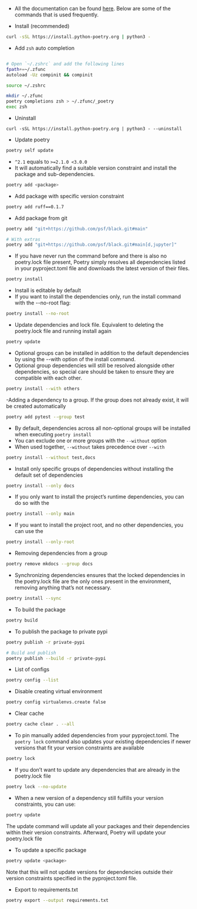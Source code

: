 - All the documentation can be found [here](https://python-poetry.org/docs/). Below are some of the commands that is  used frequently.

- Install (recommended)

```bash
curl -sSL https://install.python-poetry.org | python3 -
```

- Add `zsh` auto completion

```bash

# Open `~/.zshrc` and add the following lines
fpath+=~/.zfunc
autoload -Uz compinit && compinit

source ~/.zshrc

mkdir ~/.zfunc
poetry completions zsh > ~/.zfunc/_poetry
exec zsh
```

- Uninstall

```
curl -sSL https://install.python-poetry.org | python3 - --uninstall
```

- Update poetry

```bash
poetry self update
```

- `^2.1` equals to `>=2.1.0 <3.0.0`
- It will automatically find a suitable version constraint and install the package and sub-dependencies.

```bash
poetry add <package>
```

- Add package with specific version constraint

```bash
poetry add ruff==0.1.7
```

- Add package from git

```bash
poetry add "git+https://github.com/psf/black.git#main"

# With extras
poetry add "git+https://github.com/psf/black.git#main[d,jupyter]"
```

- If you have never run the command before and there is also no poetry.lock file present, Poetry simply resolves all dependencies listed in your pyproject.toml file and downloads the latest version of their files.

```bash
poetry install
```

- Install is editable by default
- If you want to install the dependencies only, run the install command with the --no-root flag:

```bash
poetry install --no-root
```

- Update dependencies and lock file. Equivalent to deleting the poetry.lock file and running install again

```bash
poetry update
```

- Optional groups can be installed in addition to the default dependencies by using the --with option of the install command.
- Optional group dependencies will still be resolved alongside other dependencies, so special care should be taken to ensure they are compatible with each other.

```bash
poetry install --with others
```

-Adding a dependency to a group. If the group does not already exist, it will be created automatically

```bash
poetry add pytest --group test
```

- By default, dependencies across all non-optional groups will be installed when executing `poetry install`
- You can exclude one or more groups with the `--without` option
- When used together, `--without` takes precedence over `--with`

```bash
poetry install --without test,docs
```

- Install only specific groups of dependencies without installing the default set of dependencies

```bash
poetry install --only docs
```

- If you only want to install the project’s runtime dependencies, you can do so with the

```bash
poetry install --only main
```

- If you want to install the project root, and no other dependencies, you can use the

```bash
poetry install --only-root
```

- Removing dependencies from a group

```bash
poetry remove mkdocs --group docs
```

- Synchronizing dependencies ensures that the locked dependencies in the poetry.lock file are the only ones present in the environment, removing anything that’s not necessary.

```bash
poetry install --sync
```

- To build the package

```bash
poetry build
```

- To publish the package to private pypi

```bash
poetry publish -r private-pypi

# Build and publish
poetry publish --build -r private-pypi
```

- List of configs

```bash
poetry config --list
```

- Disable creating virtual environment

```bash
poetry config virtualenvs.create false
```

- Clear cache

```bash
poetry cache clear . --all
```

- To pin manually added dependencies from your pyproject.toml. The `poetry lock` command also updates your existing dependencies if newer versions that fit your version constraints are available

```bash
poetry lock
```

- If you don’t want to update any dependencies that are already in the poetry.lock file

```bash
poetry lock --no-update
```

- When a new version of a dependency still fulfills your version constraints, you can use:

```bash
poetry update
```

The update command will update all your packages and their dependencies within their version constraints. Afterward, Poetry will update your poetry.lock file

- To update a specific package

```bash
poetry update <package>
```

Note that this will not update versions for dependencies outside their version constraints specified in the pyproject.toml file.

- Export to requirements.txt

```bash
poetry export --output requirements.txt
```
